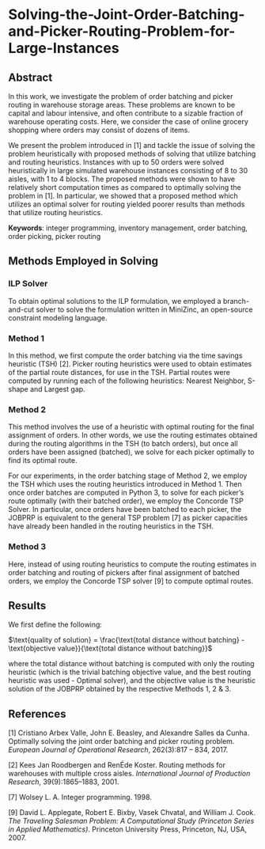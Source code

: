# Solving-the-Joint-Order-Batching-and-Picker-Routing-Problem-for-Large-Instances

## Abstract

In this work, we investigate the problem of order batching and picker routing in warehouse storage areas. These problems are known to be capital and labour
intensive, and often contribute to a sizable fraction of warehouse operating costs. Here, we consider the case of online grocery shopping where orders may consist of dozens of items.

We present the problem introduced in [1] and tackle the issue of solving the problem heuristically with proposed methods of solving that utilize batching and
routing heuristics. Instances with up to 50 orders were solved heuristically in large simulated warehouse instances consisting of 8 to 30 aisles, with 1 to 4 blocks. The proposed methods were shown to have relatively short computation times as compared to optimally solving the problem in [1]. In particular, we showed that a proposed method which utilizes an optimal solver for routing yielded poorer results than methods that utilize routing heuristics.

**Keywords**: integer programming, inventory management, order batching, order picking, picker routing

## Methods Employed in Solving

### ILP Solver

To obtain optimal solutions to the ILP formulation, we employed a branch-and-cut solver to solve the formulation written in MiniZinc, an open-source constraint modeling language.

### Method 1

In this method, we first compute the order batching via the time savings heuristic (TSH) [2]. Picker routing heuristics were used to obtain estimates of the partial route distances, for use in the TSH. Partial routes were computed by running each of the following heuristics: Nearest Neighbor, S-shape and Largest gap.

### Method 2

This method involves the use of a heuristic with optimal routing for the final assignment of orders. In other words, we use the routing estimates obtained during the routing algorithms in the TSH (to batch orders), but once all orders have been assigned (batched), we solve for each picker optimally to find its optimal route.

For our experiments, in the order batching stage of Method 2, we employ the TSH which uses the routing heuristics introduced in Method 1. Then once order batches are computed in Python 3, to solve for each picker’s route optimally (with their batched order), we employ the Concorde TSP Solver. In particular, once
orders have been batched to each picker, the JOBPRP is equivalent to the general TSP problem [7] as picker capacities have already been handled in the routing heuristics in the TSH.

### Method 3

Here, instead of using routing heuristics to compute the routing estimates in order batching and routing of pickers after final assignment of batched orders, we employ the Concorde TSP solver [9] to compute optimal routes.

## Results

We first define the following:

$\text{quality of solution} = \frac{\text{total distance without batching} - \text{objective value}}{\text{total distance without batching}}$

where the total distance without batching is computed with only the routing heuristic (which is the trivial batching objective value, and the best routing heuristic was used - Optimal solver), and the objective value is the heuristic solution of the JOBPRP obtained by the respective Methods 1, 2 & 3. 

## References

[1] Cristiano Arbex Valle, John E. Beasley, and Alexandre Salles da Cunha. Optimally solving the joint order batching and picker routing problem. *European Journal of Operational Research*, 262(3):817 – 834, 2017.

[2] Kees Jan Roodbergen and RenÉde Koster. Routing methods for warehouses with multiple cross aisles. *International Journal of Production Research*, 39(9):1865–1883, 2001.

[7] Wolsey L. A. Integer programming. 1998.

[9] David L. Applegate, Robert E. Bixby, Vasek Chvatal, and William J. Cook. *The Traveling Salesman Problem: A Computational Study (Princeton Series
in Applied Mathematics)*. Princeton University Press, Princeton, NJ, USA, 2007.